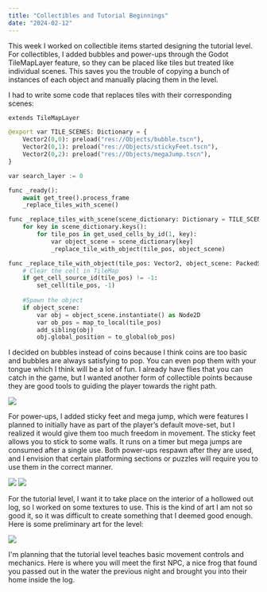 ```yaml
---
title: "Collectibles and Tutorial Beginnings"
date: "2024-02-12"
---
```


This week I worked on collectible items started designing the tutorial level. For collectibles, I added bubbles and power-ups through the Godot TileMapLayer feature, so they can be placed like tiles but treated like individual scenes. This saves you the trouble of copying a bunch of instances of each object and manually placing them in the level.

I had to write some code that replaces tiles with their corresponding scenes:
```python
extends TileMapLayer

@export var TILE_SCENES: Dictionary = {
	Vector2(0,0): preload("res://Objects/bubble.tscn"),
	Vector2(0,1): preload("res://Objects/stickyFeet.tscn"),
	Vector2(0,2): preload("res://Objects/megaJump.tscn"),
}

var search_layer := 0

func _ready():
	await get_tree().process_frame
	_replace_tiles_with_scene()

func _replace_tiles_with_scene(scene_dictionary: Dictionary = TILE_SCENES):
	for key in scene_dictionary.keys():
		for tile_pos in get_used_cells_by_id(1, key):
			var object_scene = scene_dictionary[key]
			_replace_tile_with_object(tile_pos, object_scene)

func _replace_tile_with_object(tile_pos: Vector2, object_scene: PackedScene):
	# Clear the cell in TileMap
	if get_cell_source_id(tile_pos) != -1:
		set_cell(tile_pos, -1)
	
	#Spawn the object	
	if object_scene:
		var obj = object_scene.instantiate() as Node2D
		var ob_pos = map_to_local(tile_pos)
		add_sibling(obj)
		obj.global_position = to_global(ob_pos)

```

I decided on bubbles instead of coins because I think coins are too basic and bubbles are always satisfying to pop. You can even pop them with your tongue which I think will be a lot of fun. I already have flies that you can catch in the game, but I wanted another form of collectible points because they are good tools to guiding the player towards the right path.

![](/images/FroggyBubbles.gif)

For power-ups, I added sticky feet and mega jump, which were features I planned to initially have as part of the player’s default move-set, but I realized it would give them too much freedom in movement. The sticky feet allows you to stick to some walls. It runs on a timer but mega jumps are consumed after a single use. Both power-ups respawn after they are used, and I envision that certain platforming sections or puzzles will require you to use them in the correct manner.

![](/images/FroggyMegaJump.gif)
![](/images/FroggyStickyFeet.gif)

For the tutorial level, I want it to take place on the interior of a hollowed out log, so I worked on some textures to use. This is the kind of art I am not so good it, so it was difficult to create something that I deemed good enough. Here is some preliminary art for the level:

![](/images/FroggyTutorialFirstPic.png)

I'm planning that the tutorial level teaches basic movement controls and mechanics. Here is where you will meet the first NPC, a nice frog that found you passed out in the water the previous night and brought you into their home inside the log.